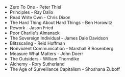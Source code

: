 - Zero To One - Peter Thiel
- Principles - Ray Dalio
- Read Write Own - Chris Dixon
- The Hard Thing About Hard Things - Ben Horowitz
- Rework - Jason Fried
- Poor Charlie's Almanack
- The Sovereign Individual - James Dale Davidson
- Blitzscaling - Reid Hoffman
- Nonviolent Communication - Marshall B Rosenberg
- Measure What Matters - John Doerr
- The Outsiders - William Thorndike
- Alchemy - Rory Sutherland
- The Age of Surveillance Capitalism - Shoshana Zuboff

